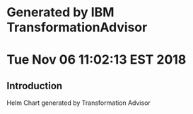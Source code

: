 # Generated by IBM TransformationAdvisor
# Tue Nov 06 11:02:13 EST 2018
## Introduction

Helm Chart generated by Transformation Advisor
